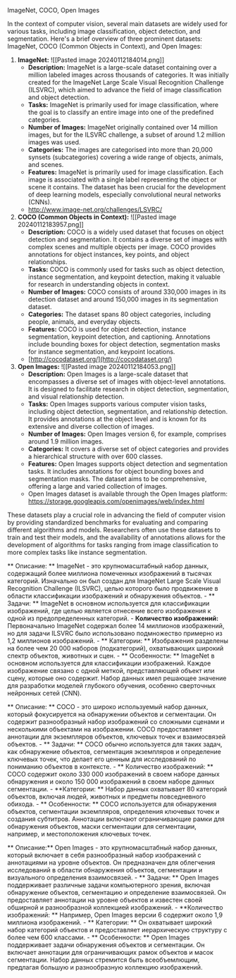 ImageNet, COCO, Open Images

In the context of computer vision, several main datasets are widely used for various tasks, including image classification, object detection, and segmentation. Here's a brief overview of three prominent datasets: ImageNet, COCO (Common Objects in Context), and Open Images:

1. **ImageNet:**
    ![[Pasted image 20240112184014.png]]
    - **Description:** ImageNet is a large-scale dataset containing over a million labeled images across thousands of categories. It was initially created for the ImageNet Large Scale Visual Recognition Challenge (ILSVRC), which aimed to advance the field of image classification and object detection.
    - **Tasks:** ImageNet is primarily used for image classification, where the goal is to classify an entire image into one of the predefined categories.
    - **Number of Images:** ImageNet originally contained over 14 million images, but for the ILSVRC challenge, a subset of around 1.2 million images was used.
	- **Categories:** The images are categorised into more than 20,000 synsets (subcategories) covering a wide range of objects, animals, and scenes.
	- **Features:** ImageNet is primarily used for image classification. Each image is associated with a single label representing the object or scene it contains. The dataset has been crucial for the development of deep learning models, especially convolutional neural networks (CNNs).
	- http://www.image-net.org/challenges/LSVRC/
2. **COCO (Common Objects in Context):**
    ![[Pasted image 20240112183957.png]]
    - **Description:** COCO is a widely used dataset that focuses on object detection and segmentation. It contains a diverse set of images with complex scenes and multiple objects per image. COCO provides annotations for object instances, key points, and object relationships.
    - **Tasks:** COCO is commonly used for tasks such as object detection, instance segmentation, and keypoint detection, making it valuable for research in understanding objects in context.
    - **Number of Images:** COCO consists of around 330,000 images in its detection dataset and around 150,000 images in its segmentation dataset.
	- **Categories:** The dataset spans 80 object categories, including people, animals, and everyday objects.
	- **Features:** COCO is used for object detection, instance segmentation, keypoint detection, and captioning. Annotations include bounding boxes for object detection, segmentation masks for instance segmentation, and keypoint locations.
	- [http://cocodataset.org/](http://cocodataset.org/)
3. **Open Images:**
    ![[Pasted image 20240112184053.png]]
    - **Description:** Open Images is a large-scale dataset that encompasses a diverse set of images with object-level annotations. It is designed to facilitate research in object detection, segmentation, and visual relationship detection.
    - **Tasks:** Open Images supports various computer vision tasks, including object detection, segmentation, and relationship detection. It provides annotations at the object level and is known for its extensive and diverse collection of images.
    - **Number of Images:** Open Images version 6, for example, comprises around 1.9 million images.
	- **Categories:** It covers a diverse set of object categories and provides a hierarchical structure with over 600 classes.
	- **Features:** Open Images supports object detection and segmentation tasks. It includes annotations for object bounding boxes and segmentation masks. The dataset aims to be comprehensive, offering a large and varied collection of images.
    - Open Images dataset is available through the Open Images platform: https://storage.googleapis.com/openimages/web/index.html

These datasets play a crucial role in advancing the field of computer vision by providing standardized benchmarks for evaluating and comparing different algorithms and models. Researchers often use these datasets to train and test their models, and the availability of annotations allows for the development of algorithms for tasks ranging from image classification to more complex tasks like instance segmentation.


** Описание: ** ImageNet - это крупномасштабный набор данных, содержащий более миллиона помеченных изображений в тысячах категорий. Изначально он был создан для ImageNet Large Scale Visual Recognition Challenge (ILSVRC), целью которого было продвижение в области классификации изображений и обнаружения объектов.
    - ** Задачи: ** ImageNet в основном используется для классификации изображений, где целью является отнесение всего изображения к одной из предопределенных категорий.
    - **Количество изображений:** Первоначально ImageNet содержал более 14 миллионов изображений, но для задачи ILSVRC было использовано подмножество примерно из 1,2 миллионов изображений.
	- ** Категории: ** Изображения разделены на более чем 20 000 наборов (подкатегорий), охватывающих широкий спектр объектов, животных и сцен.
	- ** Особенности: ** ImageNet в основном используется для классификации изображений. Каждое изображение связано с одной меткой, представляющей объект или сцену, которые оно содержит. Набор данных имел решающее значение для разработки моделей глубокого обучения, особенно сверточных нейронных сетей (CNN).


** Описание: ** COCO - это широко используемый набор данных, который фокусируется на обнаружении объектов и сегментации. Он содержит разнообразный набор изображений со сложными сценами и несколькими объектами на изображении. COCO предоставляет аннотации для экземпляров объектов, ключевых точек и взаимосвязей объектов.
    - ** Задачи: ** COCO обычно используется для таких задач, как обнаружение объектов, сегментация экземпляров и определение ключевых точек, что делает его ценным для исследований по пониманию объектов в контексте.
    - ** Количество изображений: ** COCO содержит около 330 000 изображений в своем наборе данных обнаружения и около 150 000 изображений в своем наборе данных сегментации.
	- **Категории: ** Набор данных охватывает 80 категорий объектов, включая людей, животных и предметы повседневного обихода.
	- ** Особенности: ** COCO используется для обнаружения объектов, сегментации экземпляров, определения ключевых точек и создания субтитров. Аннотации включают ограничивающие рамки для обнаружения объектов, маски сегментации для сегментации, например, и местоположения ключевых точек.

** Описание:** Open Images - это крупномасштабный набор данных, который включает в себя разнообразный набор изображений с аннотациями на уровне объектов. Он предназначен для облегчения исследований в области обнаружения объектов, сегментации и визуального определения взаимосвязей.
    - ** Задачи: ** Open Images поддерживает различные задачи компьютерного зрения, включая обнаружение объектов, сегментацию и определение взаимосвязей. Он предоставляет аннотации на уровне объектов и известен своей обширной и разнообразной коллекцией изображений.
    - **Количество изображений: ** Например, Open Images версии 6 содержит около 1,9 миллиона изображений.
	- ** Категории: ** Он охватывает широкий набор категорий объектов и предоставляет иерархическую структуру с более чем 600 классами.
	- ** Особенности: ** Open Images поддерживает задачи обнаружения объектов и сегментации. Он включает аннотации для ограничивающих рамок объектов и масок сегментации. Набор данных стремится быть всеобъемлющим, предлагая большую и разнообразную коллекцию изображений.